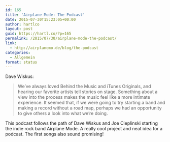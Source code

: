 ```yaml
---
id: 165
title: 'Airplane Mode: The Podcast'
date: 2015-07-30T15:23:05+00:00
author: hartlco
layout: post
guid: https://hartl.co/?p=165
permalink: /2015/07/30/airplane-mode-the-podcast/
link:
  - http://airplanemo.de/blog/the-podcast
categories:
  - Allgemein
format: status
---
```

Dave Wiskus:

> We’ve always loved Behind the Music and iTunes Originals, and hearing our favorite artists tell stories on stage. Something about a view into the process makes the music feel like a more intimate experience. It seemed that, if we were going to try starting a band and making a record without a road map, perhaps we had an opportunity to give others a look into what we’re doing. 

This podcast follows the path of Dave Wiskus and Joe Cieplinski starting the indie rock band Airplane Mode. A really cool project and neat idea for a podcast. The first songs also sound promising!